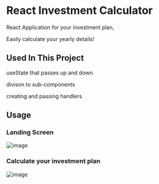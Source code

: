 # React Investment Calculator
React Application for your investment plan,

Easily calculate your yearly details!

## Used In This Project
useState that passes up and down

divison to sub-components

creating and passing handlers

## Usage
### Landing Screen
![image](https://github.com/YakirHasid/React-Investment-Calculator/assets/31670770/e23060c6-3503-4303-b626-69270d278652)

###
### Calculate your investment plan
![image](https://github.com/YakirHasid/React-Investment-Calculator/assets/31670770/65682e32-4a8c-4ba5-a899-6112441c0093)

